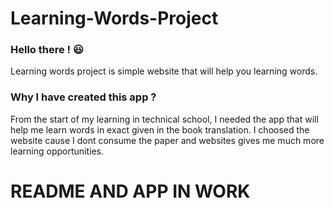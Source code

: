 # Learning-Words-Project
### Hello there ! 😃
Learning words project is simple website that will help you learning words.
### Why I have created this app ?
From the start  of my learning in technical school, I needed the app that will help me learn words in exact given in the book translation. I choosed the website cause I dont consume the paper and websites gives me much more learning opportunities. 
# README AND APP  IN  WORK 